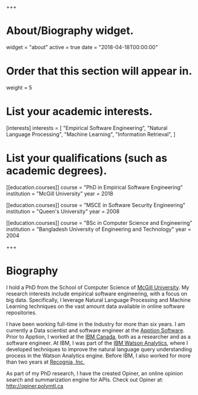 +++
# About/Biography widget.
widget = "about"
active = true
date = "2018-04-18T00:00:00"

# Order that this section will appear in.
weight = 5

# List your academic interests.
[interests]
  interests = [
    "Empirical Software Engineering",
    "Natural Language Processing",
    "Machine Learning",
    "Information Retrieval",
  ]

# List your qualifications (such as academic degrees).
[[education.courses]]
  course = "PhD in Empirical Software Engineering"
  institution = "McGill University"
  year = 2018 

[[education.courses]]
  course = "MSCE in Software Security Engineering"
  institution = "Queen's University"
  year = 2008

[[education.courses]]
  course = "BSc in Computer Science and Engineering"
  institution = "Bangladesh University of Engineering and Technology"
  year = 2004
 
+++

# Biography
I hold a PhD from the School of Computer Science of [McGill University](https://www.mcgill.ca/). My research interests include empirical software engineering, with a focus on big data. Specifically, I leverage Natural Language Processing and Machine Learning techniques on the vast amount data available in online software repositories. 

I have been working full-time in the Industry for more than six years. I am currently a 
Data scientist and software engineer at the [Apption Software](http://www.apption.com). Prior to Apption, I worked at the [IBM Canada](https://www.ibm.com/ca-en/), both as a researcher and as a software engineer. At IBM, I was part of the [IBM Watson Analytics](https://www.ibm.com/watson-analytics), where I developed techniques to improve the natural language query understanding process in the Watson Analytics engine. Before IBM, I also worked for more than two years at [Recognia, Inc.](https://www.recognia.com/)

As part of my PhD research, I have the created Opiner, an online opinion search and summarization engine for APIs. Check out Opiner at: http://opiner.polymtl.ca
